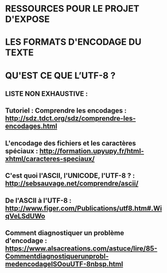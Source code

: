 # RESSOURCES POUR LE PROJET D'EXPOSE 
# LES FORMATS D'ENCODAGE DU TEXTE 
# QU'EST CE QUE L’UTF-8 ?

## LISTE NON EXHAUSTIVE :

## Tutoriel : Comprendre les encodages : http://sdz.tdct.org/sdz/comprendre-les-encodages.html
## L'encodage des fichiers et les caractères spéciaux : http://formation.upyupy.fr/html-xhtml/caracteres-speciaux/
## C'est quoi l'ASCII, l'UNICODE, l'UTF-8 ? : http://sebsauvage.net/comprendre/ascii/ 
## De l'ASCII à l'UTF-8 : http://www.figer.com/Publications/utf8.htm#.WiqVeLSdUWo
## Comment diagnostiquer un problème d'encodage : https://www.alsacreations.com/astuce/lire/85-Commentdiagnostiquerunprobl-medencodageISOouUTF-8nbsp.html
